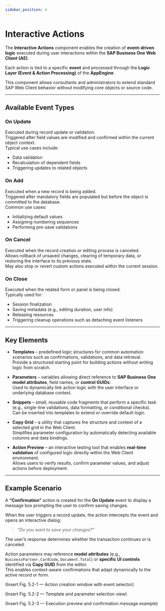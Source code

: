 ```yaml
---
sidebar_position: 4
---
```


# Interactive Actions

The **Interactive Actions** component enables the creation of **event-driven logic** executed during user interactions within the **SAP Business One Web Client (AE)**.

Each action is tied to a specific **event** and processed through the **Logic Layer (Event & Action Processing)** of the **AppEngine**.

This component allows consultants and administrators to extend standard SAP Web Client behavior without modifying core objects or source code.

---

## Available Event Types

### **On Update**
Executed during record update or validation.  
Triggered after field values are modified and confirmed within the current object context.  
Typical use cases include:
- Data validation
- Recalculation of dependent fields
- Triggering updates to related objects

### **On Add**
Executed when a new record is being added.  
Triggered after mandatory fields are populated but before the object is committed to the database.  
Common use cases:
- Initializing default values  
- Assigning numbering sequences  
- Performing pre-save validations

### **On Cancel**
Executed when the record creation or editing process is canceled.  
Allows rollback of unsaved changes, clearing of temporary data, or restoring the interface to its previous state.  
May also stop or revert custom actions executed within the current session.

### **On Close**
Executed when the related form or panel is being closed.  
Typically used for:
- Session finalization  
- Saving metadata (e.g., editing duration, user info)  
- Releasing resources  
- Triggering cleanup operations such as detaching event listeners

---

## Key Elements

- **Templates** – predefined logic structures for common automation scenarios such as confirmations, validations, and data retrieval.  
  Provide a structured starting point for building actions without writing logic from scratch.

- **Parameters** – variables allowing direct reference to **SAP Business One model attributes**, field names, or **control GUIDs**.  
  Used to dynamically link action logic with the user interface or underlying database context.

- **Snippets** – small, reusable code fragments that perform a specific task (e.g., single-line validations, data formatting, or conditional checks).  
  Can be inserted into templates to extend or override default logic.

- **Copy Grid** – a utility that captures the structure and context of a selected grid in the Web Client.  
  Simplifies parameter configuration by automatically detecting available columns and data bindings.

- **Action Preview** – an interactive testing tool that enables **real-time validation** of configured logic directly within the Web Client environment.  
  Allows users to verify results, confirm parameter values, and adjust actions before deployment.

---

## Example Scenario

A **“Confirmation”** action is created for the **On Update** event to display a message box prompting the user to confirm saving changes.

When the user triggers a record update, the action intercepts the event and opens an interactive dialog:  
> *“Do you want to save your changes?”*

The user’s response determines whether the transaction continues or is canceled.

Action parameters may reference **model attributes** (e.g., `BusinessPartner.CardCode`, `Document.Total`) or **specific UI controls** identified via **Copy GUID** from the editor.  
This enables context-aware confirmations that adapt dynamically to the active record or form.



(Insert Fig. 5.2-1 — Action creation window with event selector)

(Insert Fig. 5.2-2 — Template and parameter selection view)

(Insert Fig. 5.2-3 — Execution preview and confirmation message example)